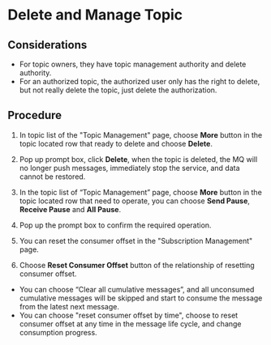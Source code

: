 # Delete and Manage Topic
## Considerations
* For topic owners, they have topic management authority and delete authority.
* For an authorized topic, the authorized user only has the right to delete, but not really delete the topic, just delete the authorization.

## Procedure
1. In topic list of the "Topic Management" page, choose **More** button in the topic located row that ready to delete and choose **Delete**.
 
2. Pop up prompt box, click **Delete**, when the topic is deleted, the MQ will no longer push messages, immediately stop the service, and data cannot be restored. 

3. In the topic list of “Topic Management” page, choose **More** button in the topic located row that need to operate, you can choose **Send Pause**, **Receive Pause** and **All Pause**.
 
4. Pop up the prompt box to confirm the required operation. 
5. You can reset the consumer offset in the "Subscription Management" page.
6. Choose **Reset Consumer Offset** button of the relationship of resetting consumer offset.  
* You can choose “Clear all cumulative messages”, and all unconsumed cumulative messages will be skipped and start to consume the message from the latest next message.
*	You can choose "reset consumer offset by time", choose to reset consumer offset at any time in the message life cycle, and change consumption progress.

